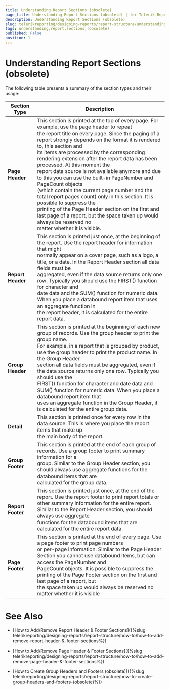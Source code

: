 ```yaml
---
title: Understanding Report Sections (obsolete)
page_title: Understanding Report Sections (obsolete) | for Telerik Reporting Documentation
description: Understanding Report Sections (obsolete)
slug: telerikreporting/designing-reports/report-structure/understanding-report-sections-(obsolete)
tags: understanding,report,sections,(obsolete)
published: False
position: 1
---
```


# Understanding Report Sections (obsolete)



The following table presents a summary of the section types and their usage:         

| Section Type | Description |
| ------ | ------ |
| __Page Header__ |This section is printed at the top of every page. For example, use the page header to repeat <br/>    the report title on every page. Since the paging of a report strongly depends on the format it is rendered to, this section and<br/>    its items are processed by the corresponding rendering extension after the report data has been processed. At this moment the <br/>    report data source is not available anymore and due to this you can use the built-in PageNumber and PageCount objects <br/>    (which contain the current page number and the total report pages count) only in this section. It is possible to suppress the <br/>    printing of the Page Header section on the first and last page of a report, but the space taken up would always be reserved no <br/>    matter whether it is visible.|
| __Report Header__ |This section is printed just once, at the beginning of the report. Use the report header for information that might <br/>       normally appear on a cover page, such as a logo, a title, or a date. In the Report Header section all data fields must be <br/>       aggregated, even if the data source returns only one row. Typically you should use the FIRST() function for character and <br/>       date data and the SUM() function for numeric data. When you place a databound report item that uses an aggregate function in <br/>       the report header, it is calculated for the entire report data.|
| __Group Header__ |This section is printed at the beginning of each new group of records. Use the group header to print the group name. <br/>       For example, in a report that is grouped by product, use the group header to print the product name. In the Group Header <br/>       section all data fields must be aggregated, even if the data source returns only one row. Typically you should use the <br/>       FIRST() function for character and date data and SUM() function for numeric data. When you place a databound report item that<br/>       uses an aggregate function in the Group Header, it is calculated for the entire group data.|
| __Detail__ |This section is printed once for every row in the data source. This is where you place the report items that make up <br/>       the main body of the report.|
| __Group Footer__ |This section is printed at the end of each group of records. Use a group footer to print summary information for a <br/>       group. Similar to the Group Header section, you should always use aggregate functions for the databound items that are <br/>       calculated for the group data.|
| __Report Footer__ |This section is printed just once, at the end of the report. Use the report footer to print report totals or <br/>       other summary information for the entire report. Similar to the Report Header section, you should always use aggregate <br/>       functions for the databound items that are calculated for the entire report data.|
| __Page Footer__ |This section is printed at the end of every page. Use a page footer to print page numbers<br/>    or per-page information. Similar to the Page Header Section you cannot use databound items, but can access the PageNumber and <br/>    PageCount objects. It is possible to suppress the printing of the Page Footer section on the first and last page of a report, but <br/>    the space taken up would always be reserved no matter whether it is visible|

# See Also

 * [How to Add/Remove Report Header & Footer Sections]({%slug telerikreporting/designing-reports/report-structure/how-to/how-to-add-remove-report-header-&-footer-sections%})

 * [How to Add/Remove Page Header & Footer Sections]({%slug telerikreporting/designing-reports/report-structure/how-to/how-to-add-remove-page-header-&-footer-sections%})

 * [How to Create Group Headers and Footers (obsolete)]({%slug telerikreporting/designing-reports/report-structure/how-to-create-group-headers-and-footers-(obsolete)%})

